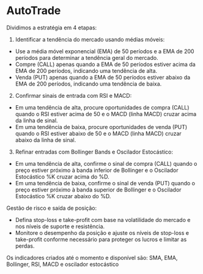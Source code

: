 # AutoTrade

Dividimos a estratégia em 4 etapas:

1. Identificar a tendência do mercado usando médias móveis:

* Use a média móvel exponencial (EMA) de 50 períodos e a EMA de 200 períodos para determinar a tendência geral do mercado.
* Compre (CALL) apenas quando a EMA de 50 períodos estiver acima da EMA de 200 períodos, indicando uma tendência de alta.
* Venda (PUT) apenas quando a EMA de 50 períodos estiver abaixo da EMA de 200 períodos, indicando uma tendência de baixa.

2. Confirmar sinais de entrada com RSI e MACD:

* Em uma tendência de alta, procure oportunidades de compra (CALL) quando o RSI estiver acima de 50 e o MACD (linha MACD) cruzar acima da linha de sinal.
* Em uma tendência de baixa, procure oportunidades de venda (PUT) quando o RSI estiver abaixo de 50 e o MACD (linha MACD) cruzar abaixo da linha de sinal.

3. Refinar entradas com Bollinger Bands e Oscilador Estocástico:

* Em uma tendência de alta, confirme o sinal de compra (CALL) quando o preço estiver próximo à banda inferior de Bollinger e o Oscilador Estocástico %K cruzar acima do %D.
* Em uma tendência de baixa, confirme o sinal de venda (PUT) quando o preço estiver próximo à banda superior de Bollinger e o Oscilador Estocástico %K cruzar abaixo do %D.

Gestão de risco e saída de posição:

* Defina stop-loss e take-profit com base na volatilidade do mercado e nos níveis de suporte e resistência.
* Monitore o desempenho da posição e ajuste os níveis de stop-loss e take-profit conforme necessário para proteger os lucros e limitar as perdas.



Os indicadores criados até o momento e disponível são: SMA, EMA, Bollinger, RSI, MACD e oscilador estocástico
